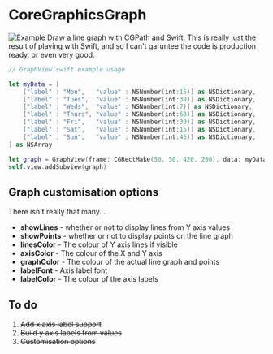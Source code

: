 CoreGraphicsGraph
=================
![Example](http://up.tmdvs.me/image/3M3y0A3w2C1F/d)
Draw a line graph with CGPath and Swift. This is really just the result of playing with Swift, and so I can't garuntee the code is production ready, or even very good.

```swift
// GraphView.swift example usage

let myData = [
    ["label" : "Mon",   "value" : NSNumber(int:15)] as NSDictionary,
    ["label" : "Tues",  "value" : NSNumber(int:30)] as NSDictionary,
    ["label" : "Weds",  "value" : NSNumber(int:7)] as NSDictionary,
    ["label" : "Thurs", "value" : NSNumber(int:60)] as NSDictionary,
    ["label" : "Fri",   "value" : NSNumber(int:30)] as NSDictionary,
    ["label" : "Sat",   "value" : NSNumber(int:15)] as NSDictionary,
    ["label" : "Sun",   "value" : NSNumber(int:45)] as NSDictionary,
] as NSArray

let graph = GraphView(frame: CGRectMake(50, 50, 420, 200), data: myData)
self.view.addSubview(graph)
```

## Graph customisation options
There isn't really that many…

  - **showLines**   - whether or not to display lines from Y axis values
  - **showPoints**  - whether or not to display points on the line graph
  - **linesColor**  - The colour of Y axis lines if visible
  - **axisColor**   - The colour of the X and Y axis
  - **graphColor**  - The colour of the actual line graph and points
  - **labelFont**   - Axis label font
  - **labelColor**  - The colour of the axis labels


## To do
  1. ~~Add x axis label support~~
  2. ~~Build y axis labels from values~~
  3. ~~Customisation options~~
